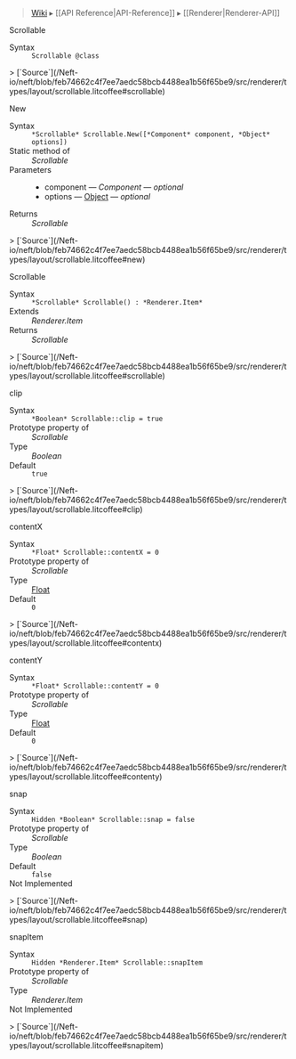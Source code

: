 > [Wiki](Home) ▸ [[API Reference|API-Reference]] ▸ [[Renderer|Renderer-API]]

Scrollable
<dl><dt>Syntax</dt><dd><code>Scrollable @class</code></dd></dl>
> [`Source`](/Neft-io/neft/blob/feb74662c4f7ee7aedc58bcb4488ea1b56f65be9/src/renderer/types/layout/scrollable.litcoffee#scrollable)

New
<dl><dt>Syntax</dt><dd><code>&#x2A;Scrollable&#x2A; Scrollable.New([&#x2A;Component&#x2A; component, &#x2A;Object&#x2A; options])</code></dd><dt>Static method of</dt><dd><i>Scrollable</i></dd><dt>Parameters</dt><dd><ul><li>component — <i>Component</i> — <i>optional</i></li><li>options — <a href="/Neft-io/neft/wiki/Utils-API.md#isobject">Object</a> — <i>optional</i></li></ul></dd><dt>Returns</dt><dd><i>Scrollable</i></dd></dl>
> [`Source`](/Neft-io/neft/blob/feb74662c4f7ee7aedc58bcb4488ea1b56f65be9/src/renderer/types/layout/scrollable.litcoffee#new)

Scrollable
<dl><dt>Syntax</dt><dd><code>&#x2A;Scrollable&#x2A; Scrollable() : &#x2A;Renderer.Item&#x2A;</code></dd><dt>Extends</dt><dd><i>Renderer.Item</i></dd><dt>Returns</dt><dd><i>Scrollable</i></dd></dl>
> [`Source`](/Neft-io/neft/blob/feb74662c4f7ee7aedc58bcb4488ea1b56f65be9/src/renderer/types/layout/scrollable.litcoffee#scrollable)

clip
<dl><dt>Syntax</dt><dd><code>&#x2A;Boolean&#x2A; Scrollable::clip = true</code></dd><dt>Prototype property of</dt><dd><i>Scrollable</i></dd><dt>Type</dt><dd><i>Boolean</i></dd><dt>Default</dt><dd><code>true</code></dd></dl>
> [`Source`](/Neft-io/neft/blob/feb74662c4f7ee7aedc58bcb4488ea1b56f65be9/src/renderer/types/layout/scrollable.litcoffee#clip)

contentX
<dl><dt>Syntax</dt><dd><code>&#x2A;Float&#x2A; Scrollable::contentX = 0</code></dd><dt>Prototype property of</dt><dd><i>Scrollable</i></dd><dt>Type</dt><dd><a href="/Neft-io/neft/wiki/Utils-API.md#isfloat">Float</a></dd><dt>Default</dt><dd><code>0</code></dd></dl>
> [`Source`](/Neft-io/neft/blob/feb74662c4f7ee7aedc58bcb4488ea1b56f65be9/src/renderer/types/layout/scrollable.litcoffee#contentx)

contentY
<dl><dt>Syntax</dt><dd><code>&#x2A;Float&#x2A; Scrollable::contentY = 0</code></dd><dt>Prototype property of</dt><dd><i>Scrollable</i></dd><dt>Type</dt><dd><a href="/Neft-io/neft/wiki/Utils-API.md#isfloat">Float</a></dd><dt>Default</dt><dd><code>0</code></dd></dl>
> [`Source`](/Neft-io/neft/blob/feb74662c4f7ee7aedc58bcb4488ea1b56f65be9/src/renderer/types/layout/scrollable.litcoffee#contenty)

snap
<dl><dt>Syntax</dt><dd><code>Hidden &#x2A;Boolean&#x2A; Scrollable::snap = false</code></dd><dt>Prototype property of</dt><dd><i>Scrollable</i></dd><dt>Type</dt><dd><i>Boolean</i></dd><dt>Default</dt><dd><code>false</code></dd><dt>Not Implemented</dt></dl>
> [`Source`](/Neft-io/neft/blob/feb74662c4f7ee7aedc58bcb4488ea1b56f65be9/src/renderer/types/layout/scrollable.litcoffee#snap)

snapItem
<dl><dt>Syntax</dt><dd><code>Hidden &#x2A;Renderer.Item&#x2A; Scrollable::snapItem</code></dd><dt>Prototype property of</dt><dd><i>Scrollable</i></dd><dt>Type</dt><dd><i>Renderer.Item</i></dd><dt>Not Implemented</dt></dl>
> [`Source`](/Neft-io/neft/blob/feb74662c4f7ee7aedc58bcb4488ea1b56f65be9/src/renderer/types/layout/scrollable.litcoffee#snapitem)

